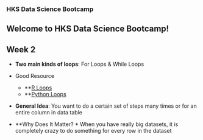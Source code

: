 ### **HKS Data Science Bootcamp**
## Welcome to HKS Data Science Bootcamp!

## Week 2

* **Two main kinds of loops**: For Loops & While Loops
* Good Resource
    * **[R Loops](https://www.datacamp.com/community/tutorials/tutorial-on-loops-in-r)
    * **[Python Loops](https://www.datacamp.com/community/tutorials/loops-python-tutorial)

* **General Idea**: You want to do a certain set of steps many times or for an entire column in data table
* **Why Does It Matter? 
      * When you have really big datasets, it is completely crazy to do something for every row in the dataset

